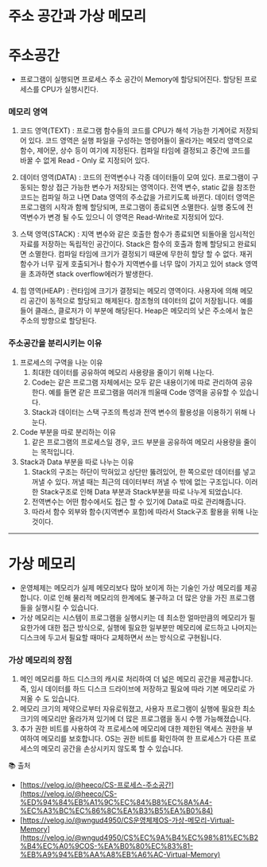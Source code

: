 # 주소 공간과 가상 메모리

# 주소공간

- 프로그램이 실행되면 프로세스 주소 공간이 Memory에 할당되어진다. 할당된 프로세스를 CPU가 실행시킨다.

### 메모리 영역

1) 코드 영역(TEXT) : 프로그램 함수들의 코드를 CPU가 해석 가능한 기계어로 저장되어 있다. 코드 영역은 실행 파일을 구성하는 명령어들이 올라가는 메모리 영역으로 함수, 제어문, 상수 등이 여기에 지정된다. 컴파일 타임에 결정되고 중간에 코드를 바꿀 수 없게 Read - Only 로 지정되어 있다. 

2) 데이터 영역(DATA) : 코드의 전역변수나 각종 데이터들이 모여 있다. 프로그램이 구동되는 항상 접근 가능한 변수가 저장되는 영역이다. 전역 변수, static 값을 참조한 코드는 컴파일 하고 나면 Data 영역의 주소값을 가르키도록 바뀐다. 데이터 영역은 프로그램의 시작과 함께 할당되며, 프로그램이 종료되면 소멸한다. 실행 중도에 전역변수가 변경 될 수도 있으니 이 영역은 Read-Write로 지정되어 있다. 

3) 스택 영역(STACK) : 지역 변수와 같은 호출한 함수가 종료되면 되돌아올 임시적인 자료를 저장하는 독립적인 공간이다. Stack은 함수의 호출과 함께 할당되고 완료되면 소멸한다. 컴파일 타임에 크기가 결정되기 때문에 무한히 할당 할 수 없다. 재귀함수가 너무 깊게 호출되거나 함수가 지역변수를 너무 많이 가지고 있어 stack 영역을 초과하면 stack overflow에러가 발생한다. 

4) 힙 영역(HEAP) : 런타임에 크기가 결정되는 메모리 영역이다. 사용자에 의해 메모리 공간이 동적으로 할당되고 해제된다. 참조형의 데이터의 값이 저장됩니다. 예를 들어 클래스, 클로저가 이 부분에 해당된다. Heap은 메모리의 낮은 주소에서 높은 주소의 방향으로 할당된다. 

### 주소공간을 분리시키는 이유

1. 프로세스의 구역을 나눈 이유
    1. 최대한 데이터를 공유하여 메모리 사용량을 줄이기 위해 나눈다. 
    2. Code는 같은 프로그램 자체에서는 모두 같은 내용이기에 따로 관리하여 공유한다. 예를 들면 같은 프로그램을 여러개 띄울때 Code 영역을 공유할 수 있습니다. 
    3. Stack과 데이터는 스택 구조의 특성과 전역 변수의 활용성을 이용하기 위해 나눈다. 
2. Code 부분을 따로 분리하는 이유
    1. 같은 프로그램의 프로세스일 경우, 코드 부분을 공유하여 메모리 사용량을 줄이는 목적입니다. 
3. Stack과 Data 부분을 따로 나누는 이유
    1. Stack의 구조는 하단이 막혀있고 상단만 뚫려있어, 한 쪽으로만 데이터를 넣고 꺼낼 수 있다. 꺼낼 때는 최근의 데이터부터 꺼낼 수 밖에 없는 구조입니다. 이러한 Stack구조로 인해 Data 부분과 Stack부분을 따로 나누게 되었습니다. 
    2. 전역변수는 어떤 함수에서도 접근 할 수 있기에 Data로 따로 관리해줍니다. 
    3. 따라서 함수 외부와 함수(지역변수 포함)에 따라서 Stack구조 활용을 위해 나눈 것이다. 

---

# 가상 메모리

- 운영체제는 메모리가 실제 메모리보다 많아 보이게 하는 기술인 가상 메모리를 제공합니다. 이로 인해 물리적 메모리의 한계에도 불구하고 더 많은 양을 가진 프로그램들을 실행시킬 수 있습니다.
- 가상 메모리는 시스템이 프로그램을 실행시키는 데 최소한 얼마만큼의 메모리가 필요한가에 대한 접근 방식으로, 실행에 필요한 일부분만 메모리에 로드하고 나머지는 디스크에 두고서 필요할 때마다 교체하면서 쓰는 방식으로 구현됩니다.

### 가상 메모리의 장점

1. 메인 메모리를 하드 디스크의 캐시로 처리하여 더 넓은 메모리 공간을 제공합니다. 즉, 임시 데이터를 하드 디스크 드라이브에 저장하고 필요에 따라 기본 메모리로 가져올 수 도 있습니다. 
2. 메모리 크기의 제약으로부터 자유로워졌고, 사용자 프로그램이 실행에 필요한 최소 크기의 메모리만 올라가져 있기에 더 많은 프로그램을 동시 수행 가능해졌습니다. 
3. 추가 권한 비트를 사용하여 각 프로세스에 메모리에 대한 제한된 액세스 권한을 부여하여 메모리를 보호합니다. OS는 권한 비트를 확인하여 한 프로세스가 다른 프로세스의 메모리 공간을 손상시키지 않도록 할 수 있습니다. 

📚 출처

- [https://velog.io/@heeco/CS-프로세스-주소공간](https://velog.io/@heeco/CS-%ED%94%84%EB%A1%9C%EC%84%B8%EC%8A%A4-%EC%A3%BC%EC%86%8C%EA%B3%B5%EA%B0%84)
- [https://velog.io/@wngud4950/CS운영체제OS-가상-메모리-Virtual-Memory](https://velog.io/@wngud4950/CS%EC%9A%B4%EC%98%81%EC%B2%B4%EC%A0%9COS-%EA%B0%80%EC%83%81-%EB%A9%94%EB%AA%A8%EB%A6%AC-Virtual-Memory)